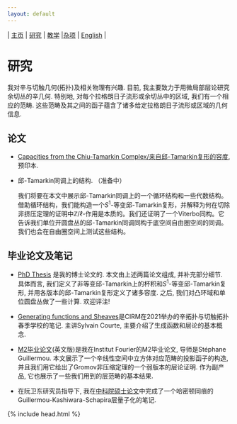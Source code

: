 ```yaml
---
layout: default
---
```



| [主页](index-ch.md)  | [研究](research-ch.md)    | [教学](teaching-ch.md)         |[杂项](miscellaneous-ch.md) | [English](research-en.md) |


# 研究

我对辛与切触几何(拓扑)及相关物理有兴趣. 目前, 我主要致力于用微局部层论研究余切丛的辛几何. 特别地, 对每个拉格朗日子流形或余切丛中的区域, 我们有一个相应的范畴. 这些范畴及其之间的函子蕴含了诸多给定拉格朗日子流形或区域的几何信息.

## 论文

- [Capacities from the Chiu-Tamarkin Complex/来自邱-Tamarkin复形的容度](https://arxiv.org/abs/2103.05143), 预印本. 

- 邱-Tamarkin同调上的结构. （准备中）

  我们将要在本文中展示邱-Tamarkin同调上的一个循环结构和一些代数结构。借助循环结构，我们能构造一个$S^1$-等变邱-Tamarkin复形，并解释为何在切除非挤压定理的证明中$\mathbb{Z}/\ell$-作用是本质的。我们还证明了一个Viterbo同构。它告诉我们单位开圆盘丛的邱-Tamarkin同调同构于底空间自由圈空间的同调。我们也会在自由圈空间上测试这些结构。
  
## 毕业论文及笔记

- [PhD Thesis](Files/PhD_Thesis.pdf) 是我的博士论文的. 本文由上述两篇论文组成, 并补充部分细节. 具体而言, 我们定义了非等变邱-Tamarkin上的杯积和$S^1$-等变邱-Tamarkin复形, 并用各版本的邱-Tamarkin复形定义了诸多容度. 之后, 我们对凸环域和单位圆盘丛做了一些计算. 欢迎评注!

- [Generating functions and Sheaves](Files/GF-Sheaves.pdf)是CIRM在2021举办的辛拓扑与切触拓扑春季学校的笔记. 主讲Sylvain Courte, 主要介绍了生成函数和层论的基本概念.

- [M2毕业论文](Files/M2_thesis.pdf)(英文版)是我在Institut Fourier的M2毕业论文, 导师是Stéphane Guillermou. 本文展示了一个辛线性空间中立方体对应范畴的投影函子的构造, 并且我们用它给出了Gromov非压缩定理的一个弱版本的层论证明. 作为副产品, 它也展示了一些我们用到的层范畴的基本结果.

- 在阮卫东研究员指导下, 我在[中科院硕士论文](Files/CAS_Thesis.pdf)中完成了一个哈密顿同痕的Guillermou-Kashiwara-Schapira层量子化的笔记.

{% include head.html %}
